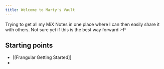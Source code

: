 ```yaml
---
title: Welcome to Marty's Vault
---
```

Trying to get all my MiX Notes in one place where I can then easily share it with others. Not sure yet if this is the best way forward :-P

## Starting points

- [[Frangular Getting Started]]
- 

